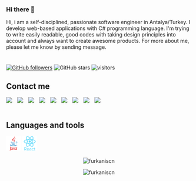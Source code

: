 ### Hi there 👋

<!--
**furkaniscn/furkaniscn** is a ✨ _special_ ✨ repository because its `README.md` (this file) appears on your GitHub profile.

Here are some ideas to get you started:

- 🔭 I’m currently working on ...
- 🌱 I’m currently learning ...
- 👯 I’m looking to collaborate on ...
- 🤔 I’m looking for help with ...
- 💬 Ask me about ...
- 📫 How to reach me: ...
- 😄 Pronouns: ...
- ⚡ Fun fact: ...

<!-- Working as a software engineer to make the system more functional, which has millions of users from thousands of organisations.

Responsible for;
- Fullstack development using .Net Framework and AngularJS,
- Automation with Selenium
- Software architecture design,
- Performance optimization,
- Some DevOps tasks configuration on Azure Pipelines,
- Integration and maintenance in Stripe and iyzico

Some Azure products and services have been used such as Azure AppServices, Azure Dbs, Azure WebJobs for background tasks, CosmosDB for NoSql, Azure Storage, Elasticsearch, Redis and CDN Profiles etc. -->

Hi, i am a self-disciplined, passionate software engineer in Antalya/Turkey. I develop web-based applications with C# programming language. I'm trying to write easily readable, good codes with taking design principles into account and always want to create awesome products. For more about me, please let me know by sending message.

<!-- Working as a software engineer to make the system more functional, which has millions of users from thousands of organisations.

Responsible for;
- Fullstack development using .Net Framework and AngularJS,
- Automation with Selenium
- Software architecture design,
- Performance optimization,
- Some DevOps tasks configuration on Azure Pipelines,
- Integration and maintenance in Stripe and iyzico

Some Azure products and services have been used such as Azure AppServices, Azure Dbs, Azure WebJobs for background tasks, CosmosDB for NoSql, Azure Storage, Elasticsearch, Redis and CDN Profiles etc. -->

#
[![GitHub followers](https://img.shields.io/github/followers/zafercaliskan?style=social)](https://github.com/zafercaliskan?tab=followers)
![GitHub stars](https://img.shields.io/github/stars/zafercaliskan?style=social)
![visitors](https://img.shields.io/badge/dynamic/json?color=informational&label=Profile%20views&query=value&url=https%3A%2F%2Fapi.countapi.xyz%2Fhit%2Fzafercaliskan.zafercaliskan%2Freadme)

## Contact me
<p>
  <a href="mailto:4zafercaliskan@gmail.com"><img width="30px" align="left" src="https://cdn.jsdelivr.net/npm/simple-icons@v3/icons/gmail.svg" /></a>
  <a href="mailto:zafercaliskan@outlook.com.tr"><img width="30px" align="left" src="https://cdn.jsdelivr.net/npm/simple-icons@v3/icons/microsoftoutlook.svg" /></a>
  <a href="https://linkedin.com/in/zafercaliskan/"><img width="30px" align="left" src="https://cdn.jsdelivr.net/npm/simple-icons@v3/icons/linkedin.svg" /></a>
  <a href="https://www.instagram.com/zafercaliskan17/"><img width="30px" align="left" src="https://cdn.jsdelivr.net/npm/simple-icons@v3/icons/instagram.svg" /></a>
  <a href="https://www.twitter.com/1zafercaliskan/"><img width="30px" align="left" src="https://cdn.jsdelivr.net/npm/simple-icons@v3/icons/twitter.svg" /></a>
  <a href="https://www.facebook.com/zafercaliskan17/"><img width="30px" align="left" src="https://cdn.jsdelivr.net/npm/simple-icons@v3/icons/facebook.svg" /></a>
  <a href="https://t.me/zafercaliskan"><img width="30px" align="left" src="https://cdn.jsdelivr.net/npm/simple-icons@v3/icons/telegram.svg" /></a>
  <a href="https://discordapp.com/users/424246409928245249"><img width="30px" align="left" src="https://cdn.jsdelivr.net/npm/simple-icons@v3/icons/discord.svg" /></a>
  <a href="https://stackoverflow.com/users/12888105/zafer-%c3%87al%c4%b1%c5%9fkan"><img width="30px" align="left" src="https://cdn.jsdelivr.net/npm/simple-icons@v3/icons/stackoverflow.svg" /></a>
</p>

<br />
<br />

## Languages and tools
<p align="left">

  <img src="https://raw.githubusercontent.com/devicons/devicon/master/icons/java/java-original-wordmark.svg" width="40" height="40" />
  <img src="https://raw.githubusercontent.com/devicons/devicon/master/icons/react/react-original-wordmark.svg" width="40" height="40" />

</p>

<p align="center">
  <img align="center" src="https://github-readme-streak-stats.herokuapp.com/?user=furkaniscn" alt="furkaniscn" />
</p>

<p align="center">
  <img src="https://github-readme-stats.vercel.app/api/top-langs?username=furkaniscnn&show_icons=true&locale=en&layout=compact" alt="furkaniscn" />
</p>
